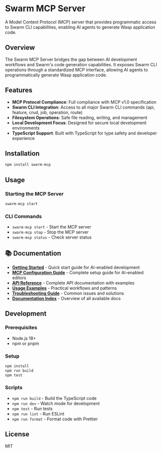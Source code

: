 # Swarm MCP Server

A Model Context Protocol (MCP) server that provides programmatic access to Swarm CLI capabilities, enabling AI agents to generate Wasp application code.

## Overview

The Swarm MCP Server bridges the gap between AI development workflows and Swarm's code generation capabilities. It exposes Swarm CLI operations through a standardized MCP interface, allowing AI agents to programmatically generate Wasp application code.

## Features

- **MCP Protocol Compliance**: Full compliance with MCP v1.0 specification
- **Swarm CLI Integration**: Access to all major Swarm CLI commands (api, feature, crud, job, operation, route)
- **Filesystem Operations**: Safe file reading, writing, and management
- **Local Development Focus**: Designed for secure local development environments
- **TypeScript Support**: Built with TypeScript for type safety and developer experience

## Installation

```bash
npm install swarm-mcp
```

## Usage

### Starting the MCP Server

```bash
swarm-mcp start
```

### CLI Commands

- `swarm-mcp start` - Start the MCP server
- `swarm-mcp stop` - Stop the MCP server
- `swarm-mcp status` - Check server status

## 📚 Documentation

- **[Getting Started](./docs/GETTING_STARTED.md)** - Quick start guide for AI-enabled development
- **[MCP Configuration Guide](./docs/MCP_CONFIGURATION.md)** - Complete setup guide for AI-enabled editors
- **[API Reference](./docs/API.md)** - Complete API documentation with examples
- **[Usage Examples](./docs/EXAMPLES.md)** - Practical workflows and patterns
- **[Troubleshooting Guide](./docs/TROUBLESHOOTING.md)** - Common issues and solutions
- **[Documentation Index](./docs/README.md)** - Overview of all available docs

## Development

### Prerequisites

- Node.js 18+
- npm or pnpm

### Setup

```bash
npm install
npm run build
npm test
```

### Scripts

- `npm run build` - Build the TypeScript code
- `npm run dev` - Watch mode for development
- `npm test` - Run tests
- `npm run lint` - Run ESLint
- `npm run format` - Format code with Prettier

## License

MIT

